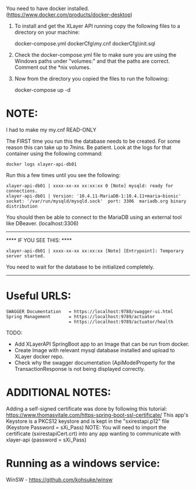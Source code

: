 You need to have docker installed. (https://www.docker.com/products/docker-desktop)

1. To install and get the XLayer API running copy the following files to a directory on your machine:

	docker-compose.yml
	dockerCfg\my.cnf
	dockerCfg\init.sql

2. Check the docker-compose.yml file to make sure you are using the Windows paths under "volumes:" and that the paths are correct.  Comment out the *nix volumes.

3. Now from the directory you copied the files to run the following:

	docker-compose up -d

NOTE:
=====
I had to make my my.cnf READ-ONLY

The FIRST time you run this the database needs to be created.  For some reason this can take up to 7mins.  Be patient.  Look at the logs for that container using the following command:

	docker logs xlayer-api-db01
	
Run this a few times until you see the following:
	
	xlayer-api-db01 | xxxx-xx-xx xx:xx:xx 0 [Note] mysqld: ready for connections.
	xlayer-api-db01 | Version: '10.4.11-MariaDB-1:10.4.11+maria~bionic'  socket: '/var/run/mysqld/mysqld.sock'  port: 3306  mariadb.org binary distribution

You should then be able to connect to the MariaDB using an external tool like DBeaver. (localhost:3306)

---------------------------------------------------------------------------------------------------------
**** IF YOU SEE THIS: ****

	xlayer-api-db01 | xxxx-xx-xx xx:xx:xx [Note] [Entrypoint]: Temporary server started.
	
You need to wait for the database to be initialized completely.

---------------------------------------------------------------------------------------------------------

Useful URLS:
============
	SWAGGER Documentation	= https://localhost:9788/swagger-ui.html
	Spring Management		= https://localhost:9789/actuator
							= https://localhost:9789/actuator/health

TODO:
- Add XLayerAPI SpringBoot app to an Image that can be run from docker.
- Create Image with relevant mysql database installed and upload to XLayer docker repo.
- Check why the swagger documentation (ApiModelProperty for the TransactionResponse is not being displayed correctly.

ADDITIONAL NOTES:
=================
Adding a self-signed certificate was done by following this tutorial: https://www.thomasvitale.com/https-spring-boot-ssl-certificate/
This app's Keystore is a PKCS12 keystore and is kept in the "sxirestapi.p12" file (Keystore Password = sXi_Pass)
NOTE: You will need to import the certificate (sxirestapiCert.crt) into any app wanting to communicate with xlayer-api (password = sXi_Pass)

Running as a windows service:
=============================
WinSW - https://github.com/kohsuke/winsw
